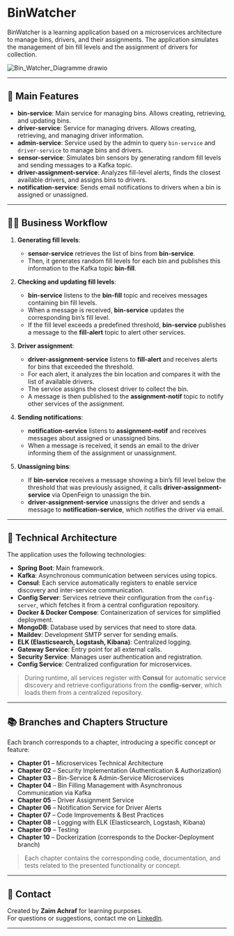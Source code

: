 # BinWatcher

BinWatcher is a learning application based on a microservices architecture to manage bins, drivers, and their assignments. The application simulates the management of bin fill levels and the assignment of drivers for collection.

![Bin_Watcher_Diagramme drawio](https://github.com/user-attachments/assets/49cb41f0-aea2-489c-a5f1-98b97230aba1)

---

## 🚀 Main Features

- **bin-service**: Main service for managing bins. Allows creating, retrieving, and updating bins.
- **driver-service**: Service for managing drivers. Allows creating, retrieving, and managing driver information.
- **admin-service**: Service used by the admin to query `bin-service` and `driver-service` to manage bins and drivers.
- **sensor-service**: Simulates bin sensors by generating random fill levels and sending messages to a Kafka topic.
- **driver-assignment-service**: Analyzes fill-level alerts, finds the closest available drivers, and assigns bins to drivers.
- **notification-service**: Sends email notifications to drivers when a bin is assigned or unassigned.

---

## 🧑‍💼 Business Workflow

1. **Generating fill levels**:
   - **sensor-service** retrieves the list of bins from **bin-service**.
   - Then, it generates random fill levels for each bin and publishes this information to the Kafka topic **bin-fill**.

2. **Checking and updating fill levels**:
   - **bin-service** listens to the **bin-fill** topic and receives messages containing bin fill levels.
   - When a message is received, **bin-service** updates the corresponding bin’s fill level.
   - If the fill level exceeds a predefined threshold, **bin-service** publishes a message to the **fill-alert** topic to alert other services.

3. **Driver assignment**:
   - **driver-assignment-service** listens to **fill-alert** and receives alerts for bins that exceeded the threshold.
   - For each alert, it analyzes the bin location and compares it with the list of available drivers.
   - The service assigns the closest driver to collect the bin.
   - A message is then published to the **assignment-notif** topic to notify other services of the assignment.

4. **Sending notifications**:
   - **notification-service** listens to **assignment-notif** and receives messages about assigned or unassigned bins.
   - When a message is received, it sends an email to the driver informing them of the assignment or unassignment.

5. **Unassigning bins**:
   - If **bin-service** receives a message showing a bin’s fill level below the threshold that was previously assigned, it calls **driver-assignment-service** via OpenFeign to unassign the bin.
   - **driver-assignment-service** unassigns the driver and sends a message to **notification-service**, which notifies the driver via email.

---

## 🧱 Technical Architecture

The application uses the following technologies:

- **Spring Boot**: Main framework.  
- **Kafka**: Asynchronous communication between services using topics.  
- **Consul**: Each service automatically registers to enable service discovery and inter-service communication.  
- **Config Server**: Services retrieve their configuration from the `config-server`, which fetches it from a central configuration repository.  
- **Docker & Docker Compose**: Containerization of services for simplified deployment.  
- **MongoDB**: Database used by services that need to store data.  
- **Maildev**: Development SMTP server for sending emails.  
- **ELK (Elasticsearch, Logstash, Kibana)**: Centralized logging.  
- **Gateway Service**: Entry point for all external calls.  
- **Security Service**: Manages user authentication and registration.  
- **Config Service**: Centralized configuration for microservices.

> During runtime, all services register with **Consul** for automatic service discovery and retrieve configurations from the **config-server**, which loads them from a centralized repository.

---

## 📚 Branches and Chapters Structure

Each branch corresponds to a chapter, introducing a specific concept or feature:

- **Chapter 01** – Microservices Technical Architecture  
- **Chapter 02** – Security Implementation (Authentication & Authorization)  
- **Chapter 03** – Bin-Service & Admin-Service Microservices  
- **Chapter 04** – Bin Filling Management with Asynchronous Communication via Kafka  
- **Chapter 05** – Driver Assignment Service  
- **Chapter 06** – Notification Service for Driver Alerts  
- **Chapter 07** – Code Improvements & Best Practices  
- **Chapter 08** – Logging with ELK (Elasticsearch, Logstash, Kibana)  
- **Chapter 09** – Testing  
- **Chapter 10** – Dockerization (corresponds to the Docker-Deployment branch)  

> Each chapter contains the corresponding code, documentation, and tests related to the presented functionality or concept.

---

## 📧 Contact

Created by **Zaim Achraf** for learning purposes.  
For questions or suggestions, contact me on [LinkedIn](https://www.linkedin.com/in/achraf-zaim-443936233/).

---
